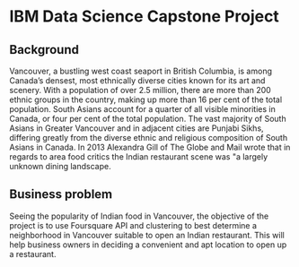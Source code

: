 # __IBM Data Science Capstone Project__


## Background
Vancouver, a bustling west coast seaport in British Columbia, is among Canada’s densest, most ethnically diverse cities known for its art and scenery. With a population of over 2.5 million, there are more than 200 ethnic groups in the country, making up more than 16 per cent of the total population. South Asians account for a quarter of all visible minorities in Canada, or four per cent of the total population. The vast majority of South Asians in Greater Vancouver and in adjacent cities are Punjabi Sikhs, differing greatly from the diverse ethnic and religious composition of South Asians in Canada. In 2013 Alexandra Gill of The Globe and Mail wrote that in regards to area food critics the Indian restaurant scene was "a largely unknown dining landscape.

## Business problem
Seeing the popularity of Indian food in Vancouver, the objective of the project is to use Foursquare API and clustering to best determine a neighborhood in Vancouver suitable to open an Indian restaurant. This will help business owners in deciding a convenient and apt location to open up a restaurant.
